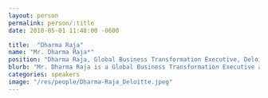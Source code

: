 ```yaml
---
layout: person
permalink: person/:title
date: 2018-05-01 11:48:00 -0600

title:  "Dharma Raja"
name: "Mr. Dharma Raja*"
position: "Dharma Raja, Global Business Transformation Executive, Deloitte"
blurb: "Mr. Dharma Raja is a Global Business Transformation Executive at Deloitte"
categories: speakers
image: "/res/people/Dharma-Raja_Deloitte.jpeg"
---
```

